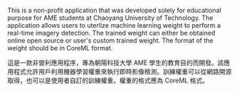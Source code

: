This is a non-profit application that was developed solely for educational purpose for AME students at Chaoyang University of Technology. The application allows users to uterlize machine learning weight to perform a real-time imagery detection. The trained weight can either be obtained online open source or user's custom trained weight. The format of the weight should be in CoreML format. 

這是一款非營利應用程序，專為朝陽科技大學 AME 學生的教育目的而開發。該應用程式允許用戶利用機器學習權重來執行即時影像檢測。訓練權重可以從網路開源取得，也可以是使用者自訂的訓練權重。權重的格式應為 CoreML 格式。
